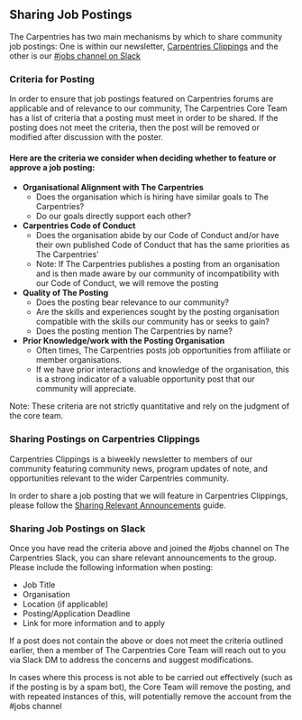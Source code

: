 ## Sharing Job Postings

The Carpentries has two main mechanisms by which to share community job postings: One is within our newsletter, [Carpentries Clippings](https://carpentries.org/newsletter/) and the other is our [#jobs channel on Slack](https://join.slack.com/share/zt-jw6ndhkl-rKyqtKGiBZnVtojOUDtgLw)

### Criteria for Posting
In order to ensure that job postings featured on Carpentries forums are applicable and of relevance to our community, The Carpentries Core Team has a list of criteria that a posting must meet in order to be shared. If the posting does not meet the criteria, then the post will be removed or modified after discussion with the poster.

#### Here are the criteria we consider when deciding whether to feature or approve a job posting:
- **Organisational Alignment with The Carpentries**
  - Does the organisation which is hiring have similar goals to The Carpentries?
  - Do our goals directly support each other?
- **Carpentries Code of Conduct**
  - Does the organisation abide by our Code of Conduct and/or have their own published Code of Conduct that has the same priorities as The Carpentries'
  - Note: If The Carpentries publishes a posting from an organisation and is then made aware by our community of incompatibility with our Code of Conduct, we will remove the posting
- **Quality of The Posting**
  - Does the posting bear relevance to our community?
  - Are the skills and experiences sought by the posting organisation compatible with the skills our community has or seeks to gain?
  - Does the posting mention The Carpentries by name?
- **Prior Knowledge/work with the Posting Organisation**
  - Often times, The Carpentries posts job opportunities from affiliate or member organisations.
  - If we have prior interactions and knowledge of the organisation, this is a strong indicator of a valuable opportunity post that our community will appreciate.

Note: These criteria are not strictly quantitative and rely on the judgment of the core team.

### Sharing Postings on Carpentries Clippings
Carpentries Clippings is a biweekly newsletter to members of our community featuring community news, program updates of note, and opportunities relevant to the wider Carpentries community.

In order to share a job posting that we will feature in Carpentries Clippings, please follow the [Sharing Relevant Announcements](https://docs.carpentries.org/topic_folders/communications/guides/submit-news-item.html) guide.

### Sharing Job Postings on Slack
Once you have read the criteria above and joined the #jobs channel on The Carpentries Slack, you can share relevant announcements to the group. Please include the following information when posting:

- Job Title
- Organisation
- Location (if applicable)
- Posting/Application Deadline
- Link for more information and to apply

If a post does not contain the above or does not meet the criteria outlined earlier, then a member of The Carpentries Core Team will reach out to you via Slack DM to address the concerns and suggest modifications.

In cases where this process is not able to be carried out effectively (such as if the posting is by a spam bot), the Core Team will remove the posting, and with repeated instances of this, will potentially remove the account from the #jobs channel
